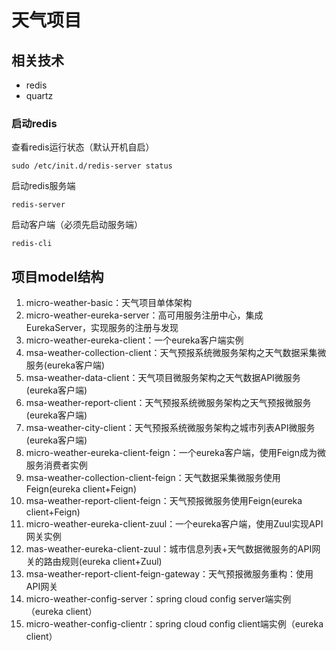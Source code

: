 # 天气项目

## 相关技术
<ul>
    <li>redis</li>
    <li>quartz</li>
</ul>

### 启动redis
查看redis运行状态（默认开机自启）
```text
sudo /etc/init.d/redis-server status
```
启动redis服务端
```text
redis-server
```
启动客户端（必须先启动服务端）
```text
redis-cli
```

## 项目model结构
<ol>
    <li>micro-weather-basic：天气项目单体架构</li>
    <li>micro-weather-eureka-server：高可用服务注册中心，集成EurekaServer，实现服务的注册与发现</li>
    <li>micro-weather-eureka-client：一个eureka客户端实例</li>
    <li>msa-weather-collection-client：天气预报系统微服务架构之天气数据采集微服务(eureka客户端)</li>
    <li>msa-weather-data-client：天气项目微服务架构之天气数据API微服务(eureka客户端)</li>
    <li>msa-weather-report-client：天气预报系统微服务架构之天气预报微服务(eureka客户端)</li>
    <li>msa-weather-city-client：天气预报系统微服务架构之城市列表API微服务(eureka客户端)</li>
    <li>micro-weather-eureka-client-feign：一个eureka客户端，使用Feign成为微服务消费者实例</li>
    <li>msa-weather-collection-client-feign：天气数据采集微服务使用Feign(eureka client+Feign)</li>
    <li>msa-weather-report-client-feign：天气预报微服务使用Feign(eureka client+Feign)</li>
    <li>micro-weather-eureka-client-zuul：一个eureka客户端，使用Zuul实现API网关实例</li>
    <li>mas-weather-eureka-client-zuul：城市信息列表+天气数据微服务的API网关的路由规则(eureka client+Zuul)</li>
    <li>msa-weather-report-client-feign-gateway：天气预报微服务重构：使用API网关</li>
    <li>micro-weather-config-server：spring cloud config server端实例（eureka client）</li>
    <li>micro-weather-config-clientr：spring cloud config client端实例（eureka client）</li>
</ol>